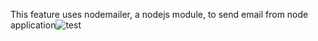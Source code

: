 This feature uses nodemailer, a nodejs module, to send email from node application![test](https://user-images.githubusercontent.com/78199415/179604744-459c1339-4f1f-44da-82d0-0c0b10112d00.JPG)
